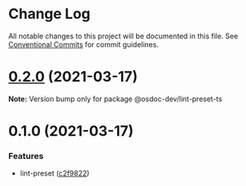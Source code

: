 # Change Log

All notable changes to this project will be documented in this file.
See [Conventional Commits](https://conventionalcommits.org) for commit guidelines.

# [0.2.0](https://github.com/osdoc-dev/lint-preset/compare/v0.1.0...v0.2.0) (2021-03-17)

**Note:** Version bump only for package @osdoc-dev/lint-preset-ts





# 0.1.0 (2021-03-17)


### Features

* lint-preset ([c2f9822](https://github.com/osdoc-dev/lint-preset/commit/c2f9822bb8fc5be0edc19681ffc8f28d850e0897))
